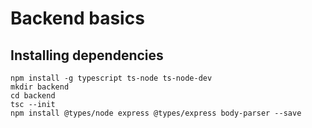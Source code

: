 # Backend basics

## Installing dependencies

```
npm install -g typescript ts-node ts-node-dev
mkdir backend
cd backend
tsc --init
npm install @types/node express @types/express body-parser --save
```